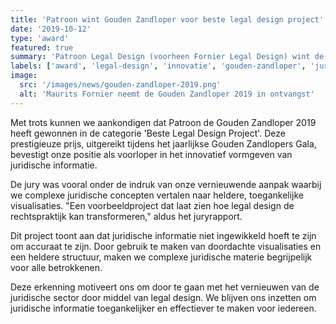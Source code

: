 ```yaml
---
title: 'Patroon wint Gouden Zandloper voor beste legal design project'
date: '2019-10-12'
type: 'award'
featured: true
summary: 'Patroon Legal Design (voorheen Fornier Legal Design) wint de prestigieuze Gouden Zandloper 2019 voor innovatief legal design. Het bureau werd geprezen voor hun vernieuwende aanpak in het visualiseren van juridische informatie.'
labels: ['award', 'legal-design', 'innovatie', 'gouden-zandloper', 'juridische-visualisatie']
image:
  src: '/images/news/gouden-zandloper-2019.png'
  alt: 'Maurits Fornier neemt de Gouden Zandloper 2019 in ontvangst'
---
```


Met trots kunnen we aankondigen dat Patroon de Gouden Zandloper 2019 heeft gewonnen in de categorie 'Beste Legal Design Project'. Deze prestigieuze prijs, uitgereikt tijdens het jaarlijkse Gouden Zandlopers Gala, bevestigt onze positie als voorloper in het innovatief vormgeven van juridische informatie.

De jury was vooral onder de indruk van onze vernieuwende aanpak waarbij we complexe juridische concepten vertalen naar heldere, toegankelijke visualisaties. "Een voorbeeldproject dat laat zien hoe legal design de rechtspraktijk kan transformeren," aldus het juryrapport.

Dit project toont aan dat juridische informatie niet ingewikkeld hoeft te zijn om accuraat te zijn. Door gebruik te maken van doordachte visualisaties en een heldere structuur, maken we complexe juridische materie begrijpelijk voor alle betrokkenen.

Deze erkenning motiveert ons om door te gaan met het vernieuwen van de juridische sector door middel van legal design. We blijven ons inzetten om juridische informatie toegankelijker en effectiever te maken voor iedereen.
